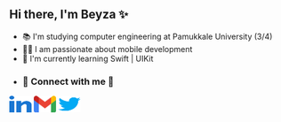 ## Hi there, I'm Beyza ✨
- 📚 I'm studying computer engineering at Pamukkale University (3/4)
- ✍🏻 I am passionate about mobile development
- 🌱 I'm currently learning Swift | UIKit
- <h3 align="left">🔗 Connect with me 🔗</h3>
<p align="left" style= margin-left:40 px ;>
<a href="https://linkedin.com/in/beyyzgur" target="blank"><img align="center" src="images/linked-in-alt.svg" alt="beyyzgur" height="30" width="40" /></a>
<a href="mailto: beyyzgur@gmail.com" target="blank>beyyzgur@gmail.com"><img align="center" src="images/gmail.svg" alt="beyyzgur" height="30" width="40" /></a>
<a href="https://twitter.com/beyyzgur" target="blank"><img align="center" src="images/twitter.svg" alt="beyyzgur" height="30" width="40" /></a>
</p>
